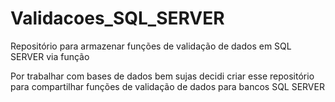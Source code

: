 # Validacoes_SQL_SERVER
Repositório para armazenar funções de validação de dados em SQL SERVER via função

Por trabalhar com bases de dados bem sujas decidi criar esse repositório para compartilhar funções de validação de dados para bancos SQL SERVER
